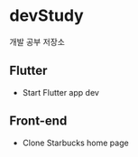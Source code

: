 # devStudy
개발 공부 저장소

## Flutter
 - Start Flutter app dev

## Front-end
 - Clone Starbucks home page
